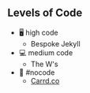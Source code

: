 ## Levels of Code
- 🖥 high code
  + Bespoke Jekyll
- 💻 medium code
  + The W's
- 🦄 \#nocode
  + [Carrd.co](https://try.carrd.co/yfsyxjl3)
